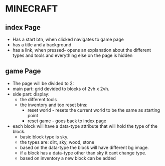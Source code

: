 # MINECRAFT

## index Page

- Has a start btn, when clicked navigates to game page
- has a title and a background
- has a link, when pressed- opens an explanation about the different types and tools and everything else on the page is hidden

## game Page

- The page will be divided to 2:
- main part: grid devided to blocks of 2vh x 2vh.
- side part: display:
  - the different tools
  - the inventory and too reset btns:
    - reset world - resets the current world to be the same as starting point
    - reset game - goes back to index page
- each block will have a data-type attribute that will hold the type of the block.
  - basic block type is sky.
  - the types are: dirt, sky, wood, stone
  - based on the data-type the block will have different bg image.
  - if a block has a data-type other than sky it cant change type.
  - based on inventory a new block can be added
